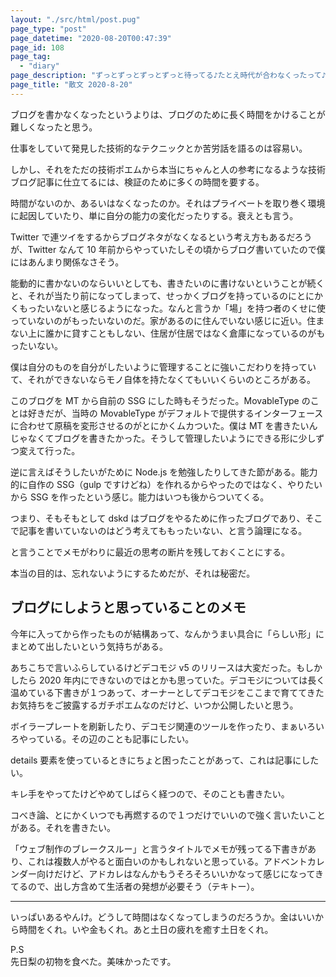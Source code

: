 ```yaml
---
layout: "./src/html/post.pug"
page_type: "post"
page_datetime: "2020-08-20T00:47:39"
page_id: 108
page_tag:
  - "diary"
page_description: "ずっとずっとずっとずっと待ってる♪たとえ時代が合わなくったって♪"
page_title: "散文 2020-8-20"
---
```


ブログを書かなくなったというよりは、ブログのために長く時間をかけることが難しくなったと思う。

仕事をしていて発見した技術的なテクニックとか苦労話を語るのは容易い。

しかし、それをただの技術ポエムから本当にちゃんと人の参考になるような技術ブログ記事に仕立てるには、検証のために多くの時間を要する。

時間がないのか、あるいはなくなったのか。それはプライベートを取り巻く環境に起因していたり、単に自分の能力の変化だったりする。衰えとも言う。

Twitter で連ツイをするからブログネタがなくなるという考え方もあるだろうが、Twitter なんて 10 年前からやっていたしその頃からブログ書いていたので僕にはあんまり関係なさそう。

能動的に書かないのならいいとしても、書きたいのに書けないということが続くと、それが当たり前になってしまって、せっかくブログを持っているのにとにかくもったいないと感じるようになった。なんと言うか「場」を持つ者のくせに使っていないのがもったいないのだ。家があるのに住んでいない感じに近い。住まない上に誰かに貸すこともしない、住居が住居ではなく倉庫になっているのがもったいない。

僕は自分のものを自分がしたいように管理することに強いこだわりを持っていて、それができないならモノ自体を持たなくてもいいくらいのところがある。

このブログを MT から自前の SSG にした時もそうだった。MovableType のことは好きだが、当時の MovableType がデフォルトで提供するインターフェースに合わせて原稿を変形させるのがとにかくムカついた。僕は MT を書きたいんじゃなくてブログを書きたかった。そうして管理したいようにできる形に少しずつ変えて行った。

逆に言えばそうしたいがために Node.js を勉強したりしてきた節がある。能力的に自作の SSG（gulp ですけどね）を作れるからやったのではなく、やりたいから SSG を作ったという感じ。能力はいつも後からついてくる。

つまり、そもそもとして dskd はブログをやるために作ったブログであり、そこで記事を書いていないのはどう考えてももったいない、と言う論理になる。

と言うことでメモがわりに最近の思考の断片を残しておくことにする。

本当の目的は、忘れないようにするためだが、それは秘密だ。

## ブログにしようと思っていることのメモ

今年に入ってから作ったものが結構あって、なんかうまい具合に「らしい形」にまとめて出したいという気持ちがある。

あちこちで言いふらしているけどデコモジ v5 のリリースは大変だった。もしかしたら 2020 年内にできないのではとかも思っていた。デコモジについては長く温めている下書きが１つあって、オーナーとしてデコモジをここまで育ててきたお気持ちをご披露するガチポエムなのだけど、いつか公開したいと思う。

ボイラープレートを刷新したり、デコモジ関連のツールを作ったり、まぁいろいろやっている。その辺のことも記事にしたい。

details 要素を使っているときにちょと困ったことがあって、これは記事にしたい。

キレ手をやってたけどやめてしばらく経つので、そのことも書きたい。

コべき論、とにかくいつでも再燃するので１つだけでいいので強く言いたいことがある。それを書きたい。

「ウェブ制作のブレークスルー」と言うタイトルでメモが残ってる下書きがあり、これは複数人がやると面白いのかもしれないと思っている。アドベントカレンダー向けだけど、アドカレはなんかもうそろそろいいかなって感じになってきてるので、出し方含めて生活者の発想が必要そう（テキトー）。

---

いっぱいあるやんけ。どうして時間はなくなってしまうのだろうか。金はいいから時間をくれ。いや金もくれ。あと土日の疲れを癒す土日をくれ。

P.S  
先日梨の初物を食べた。美味かったです。
